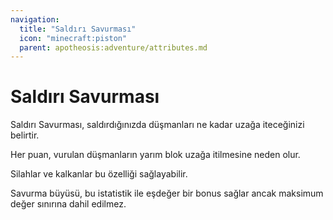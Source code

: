 ```yaml
---
navigation:
  title: "Saldırı Savurması"
  icon: "minecraft:piston"
  parent: apotheosis:adventure/attributes.md
---
```


# Saldırı Savurması

<Color id="blue">Saldırı Savurması</Color>, saldırdığınızda düşmanları ne kadar uzağa iteceğinizi belirtir.

Her puan, vurulan düşmanların yarım blok uzağa itilmesine neden olur.

Silahlar ve kalkanlar bu özelliği sağlayabilir.

Savurma büyüsü, bu istatistik ile eşdeğer bir bonus sağlar ancak maksimum değer sınırına dahil edilmez.

